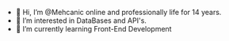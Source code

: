 - 👋 Hi, I’m @Mehcanic online and professionally life for 14 years.
- 👀 I’m interested in DataBases and API's.
- 🌱 I’m currently learning Front-End Development

<!---
Mehcanic/Mehcanic is a ✨ special ✨ repository because its `README.md` (this file) appears on your GitHub profile.
You can click the Preview link to take a look at your changes.
--->
